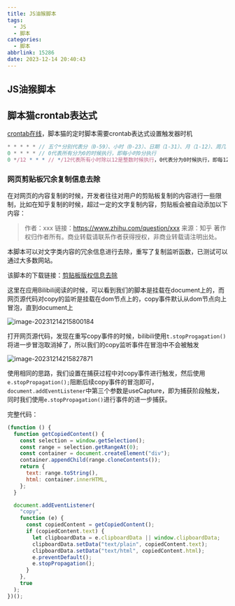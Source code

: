 ```yaml
---
title: JS油猴脚本
tags:
  - JS
  - 脚本
categories:
  - 脚本
abbrlink: 15286
date: 2023-12-14 20:40:43
---
```

## JS油猴脚本

## 脚本猫crontab表达式

[crontab在线](https://tool.lu/crontab/)，脚本猫的定时脚本需要crontab表达式设置触发器时机

```javascript
* * * * * // 五个*分别代表分（0-59）、小时（0-23）、日期（1-31）、月（1-12）、周几（0-7）
0 * * * * // 0代表所有分为0的时候执行，即每小时0分执行
0 */12 * * * // */12代表所有小时除以12是整数时候执行，0代表分为0时候执行，即每12小时执行一次
```



### 网页剪贴板冗余复制信息去除

在对网页的内容复制的时候，开发者往往对用户的剪贴板复制的内容进行一些限制，比如在知乎复制的时候，超过一定的文字复制内容，剪贴板会被自动添加以下内容：

> 作者：xxx
> 链接：https://www.zhihu.com/question/xxx
> 来源：知乎
> 著作权归作者所有。商业转载请联系作者获得授权，非商业转载请注明出处。

本脚本可以对文字类内容的冗余信息进行去除，重写了复制监听函数，已测试可以通过大多数网站。

该脚本的下载链接：[剪贴板版权信息去除](https://greasyfork.org/zh-CN/scripts/475881-%E5%89%AA%E8%B4%B4%E6%9D%BF%E7%89%88%E6%9D%83%E4%BF%A1%E6%81%AF%E5%8E%BB%E9%99%A4)

<!--more-->

这里在应用Bilibili阅读的时候，可以看到我们的脚本是挂载在document上的，而网页源代码对copy的监听是挂载在dom节点上的，copy事件默认从dom节点向上冒泡，直到document上

![image-20231214215800184](https://s2.loli.net/2024/12/02/mHPEhDaQ5kYJuBF.png)

打开网页源代码，发现在重写copy事件的时候，bilibili使用`t.stopProgagation()`将进一步冒泡取消掉了，所以我们的copy监听事件在冒泡中不会被触发

![image-20231214215827871](https://s2.loli.net/2024/12/02/mRXAGYvZKeVO2LS.png)

使用相同的思路，我们设置在捕获过程中对copy事件进行触发，然后使用`e.stopPropagation();`阻断后续copy事件的冒泡即可，`document.addEventListener`中第三个参数是useCapture，即为捕获阶段触发，同时我们使用`e.stopPropagation()`进行事件的进一步捕获。

完整代码：

```javascript
(function () {
  function getCopiedContent() {
    const selection = window.getSelection();
    const range = selection.getRangeAt(0);
    const container = document.createElement("div");
    container.appendChild(range.cloneContents());
    return {
      text: range.toString(),
      html: container.innerHTML,
    };
  }

  document.addEventListener(
    "copy",
    function (e) {
      const copiedContent = getCopiedContent();
      if (copiedContent.text) {
        let clipboardData = e.clipboardData || window.clipboardData;
        clipboardData.setData("text/plain", copiedContent.text);
        clipboardData.setData("text/html", copiedContent.html);
        e.preventDefault();
        e.stopPropagation();
      }
    },
    true
  );
})();
```

### 

